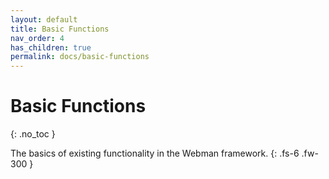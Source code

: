 ```yaml
---
layout: default
title: Basic Functions
nav_order: 4
has_children: true
permalink: docs/basic-functions
---
```


# Basic Functions
{: .no_toc }

The basics of existing functionality in the Webman framework.
{: .fs-6 .fw-300 }
